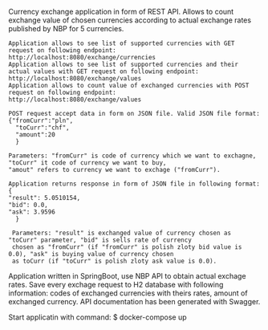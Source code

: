 Currency exchange application in form of REST API. Allows to count exchange value of chosen currencies according to
actual exchange rates published by NBP for 5 currencies. 

    Application allows to see list of supported currencies with GET request on following endpoint:
    http://localhost:8080/exchange/currencies
    Application allows to see list of supported currencies and their actual values with GET request on following endpoint:
    http://localhost:8080/exchange/values
    Application allows to count value of exchanged currencies with POST request on following endpoint:
    http://localhost:8080/exchange/values

    POST request accept data in form on JSON file. Valid JSON file format:
    {"fromCurr":"pln",
      "toCurr":"chf",
      "amount":20
      }

    Parameters: "fromCurr" is code of currency which we want to exchagne, "toCurr" it code of currency we want to buy, 
    "amout" refers to currency we want to exchage ("fromCurr"). 

    Application returns response in form of JSON file in following format:
    {
    "result": 5.0510154,
    "bid": 0.0,
    "ask": 3.9596
      }

     Parameters: "result" is exchanged value of currency chosen as "toCurr" parameter, "bid" is sells rate of currency 
     chosen as "fromCurr" (if "fromCurr" is polish zloty bid value is 0.0), "ask" is buying value of currency chosen 
     as toCurr (if "toCurr" is polish zloty ask value is 0.0).
     
Application written in SpringBoot, use NBP API to obtain actual exchage rates. Save every exchage request to 
H2 database with following information: codes of exchanged currencies with theirs rates, amount of exchanged currency.
API documentation has been generated with Swagger.

Start applicatin with command:
$ docker-compose up
 

